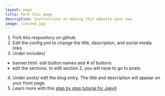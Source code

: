 ```yaml
---
layout: page
title: Fork this page
description: Instructions on making this website your own
image: iceland.jpg
---
```

1. Fork this respository on github. 
2. Edit the config.yml to change the title, description, and social media links 
3. Under includes/
  - banner.html: edit button names and # of buttons 
  - edit the sections. to edit section 2, you will have to go to posts 
4. Under posts/ edit the blog entry. The title and description will appear on your front page. 
5. Learn more with this <a href="https://jekyllrb.com/docs/step-by-step/01-setup/">step by step tutorial for Jekyll</a>
